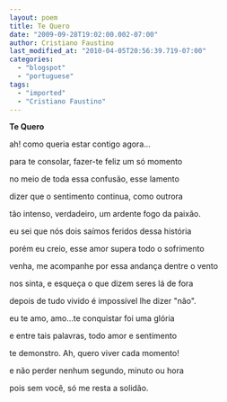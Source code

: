 ```yaml
---
layout: poem
title: Te Quero
date: "2009-09-28T19:02:00.002-07:00"
author: Cristiano Faustino
last_modified_at: "2010-04-05T20:56:39.719-07:00"
categories:
  - "blogspot"
  - "portuguese"
tags:
  - "imported"
  - "Cristiano Faustino"
---
```


<span style="font-weight: bold;">Te Quero

ah! como queria estar contigo agora...

para te consolar, fazer-te feliz um só momento

no meio de toda essa confusão, esse lamento

dizer que o sentimento continua, como outrora

tão intenso, verdadeiro, um ardente fogo da paixão.

eu sei que nós dois saímos feridos dessa história

porém eu creio, esse amor supera todo o sofrimento

venha, me acompanhe por essa andança dentre o vento

nos sinta, e esqueça o que dizem seres lá de fora

depois de tudo vivido é impossível lhe dizer "não".

eu te amo, amo...te conquistar foi uma glória

e entre tais palavras, todo amor e sentimento

te demonstro. Ah, quero viver cada momento!

e não perder nenhum segundo, minuto ou hora

pois sem você, só me resta a solidão.